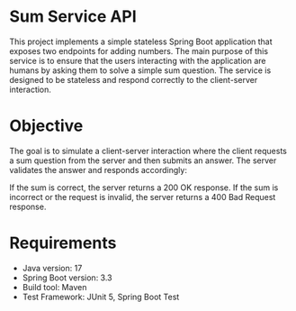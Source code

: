 

# Sum Service API
This project implements a simple stateless Spring Boot application that exposes two endpoints for adding numbers. The main purpose of this service is to ensure that the users interacting with the application are humans by asking them to solve a simple sum question. The service is designed to be stateless and respond correctly to the client-server interaction.

# Objective
The goal is to simulate a client-server interaction where the client requests a sum question from the server and then submits an answer. The server validates the answer and responds accordingly:

If the sum is correct, the server returns a 200 OK response.
If the sum is incorrect or the request is invalid, the server returns a 400 Bad Request response.

# Requirements
- Java version: 17
- Spring Boot version: 3.3
- Build tool: Maven
- Test Framework: JUnit 5, Spring Boot Test